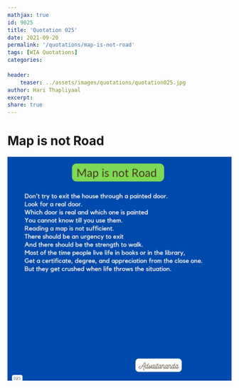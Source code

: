 ```yaml
---
mathjax: true
id: 9025
title: 'Quotation 025'
date: 2021-09-20
permalink: '/quotations/map-is-not-road'
tags: [WIA Quotations] 
categories: 

header:
    teaser: ../assets/images/quotations/quotation025.jpg
author: Hari Thapliyaal 
excerpt:
share: true 
---
```


# Map is not Road

![Map is not Road](../assets/images/quotations/quotation025.jpg)
